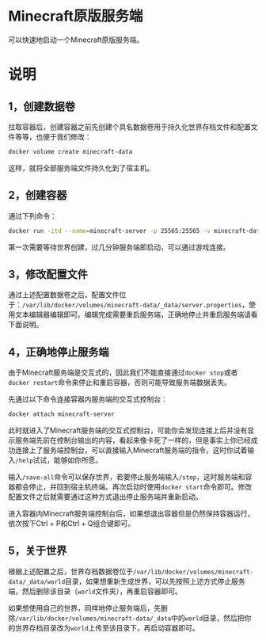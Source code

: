 # Minecraft原版服务端

可以快速地启动一个Minecraft原版服务端。

# 说明

## 1，创建数据卷

拉取容器后，创建容器之前先创建个具名数据卷用于持久化世界存档文件和配置文件等等，也便于我们修改：

```bash
docker volume create minecraft-data
```

这样，就将全部服务端文件持久化到了宿主机。

## 2，创建容器

通过下列命令：

```bash
docker run -itd --name=minecraft-server -p 25565:25565 -v minecraft-data:/minecraft swsk33/minecraft-server
```

第一次需要等待世界创建，过几分钟服务端即启动，可以通过游戏连接。

## 3，修改配置文件

通过上述配置数据卷之后，配置文件位于：`/var/lib/docker/volumes/minecraft-data/_data/server.properties`，使用文本编辑器编辑即可。编辑完成需要重启服务端，正确地停止并重启服务端请看下面说明。

## 4，正确地停止服务端

由于Minecraft服务端是交互式的，因此我们不能直接通过`docker stop`或者`docker restart`命令来停止和重启容器，否则可能导致服务端数据丢失。

先通过以下命令连接容器内服务端的交互式控制台：

```bash
docker attach minecraft-server
```

此时就进入了Minecraft服务端的交互式控制台，可能你会发现连接上后并没有显示服务端先前在控制台输出的内容，看起来像卡死了一样的，但是事实上你已经成功连接上了服务端控制台，可以直接输入Minecraft服务端的指令，这时你试着输入`/help`试试，能够如你所愿。

输入`/save-all`命令可以保存世界，若要停止服务端输入`/stop`，这时服务端和容器都会停止，并回到宿主机终端。再次启动时使用`docker start`命令即可。修改配置文件之后就需要通过这种方式退出停止服务端并重新启动。

进入容器内Minecraft服务端控制台后，如果想退出容器但是仍然保持容器运行，依次按下Ctrl + P和Ctrl + Q组合键即可。

## 5，关于世界

根据上述配置之后，世界存档数据卷位于`/var/lib/docker/volumes/minecraft-data/_data/world`目录，如果想重新生成世界，可以先按照上述方式停止服务端，然后删除该目录（`world`文件夹），再重启容器即可。

如果想使用自己的世界，同样地停止服务端后，先删除`/var/lib/docker/volumes/minecraft-data/_data`中的`world`目录，然后把你的世界存档目录改为`world`上传至该目录下，再启动容器即可。